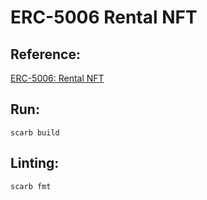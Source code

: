 # ERC-5006 Rental NFT

## Reference:
[ERC-5006: Rental NFT](https://eips.ethereum.org/EIPS/eip-5006)

## Run:
```
scarb build
```
## Linting:
```
scarb fmt
```
